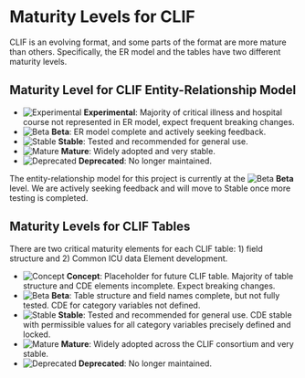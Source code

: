 # Maturity Levels for CLIF

CLIF is an evolving format, and some parts of the format are more mature than others. Specifically, the ER model and the tables have two different maturity levels.

## Maturity Level for CLIF Entity-Relationship Model

- ![Experimental](https://img.shields.io/badge/Maturity-Experimental-red) **Experimental**: Majority of critical illness and hospital course not represented in ER model, expect frequent breaking changes.
- ![Beta](https://img.shields.io/badge/Maturity-Beta-yellow) **Beta**: ER model complete and actively seeking feedback.
- ![Stable](https://img.shields.io/badge/Maturity-Stable-brightgreen) **Stable**: Tested and recommended for general use.
- ![Mature](https://img.shields.io/badge/Maturity-Mature-blue) **Mature**: Widely adopted and very stable.
- ![Deprecated](https://img.shields.io/badge/Maturity-Deprecated-lightgrey) **Deprecated**: No longer maintained.

The entity-relationship model for this project is currently at the ![Beta](https://img.shields.io/badge/Maturity-Beta-yellow) **Beta** level. We are actively seeking feedback and will move to Stable once more testing is completed.

## Maturity Levels for CLIF Tables

There are two critical maturity elements for each CLIF table: 1) field structure and 2) Common ICU data Element development.

- ![Concept](https://img.shields.io/badge/Maturity-Concept-orange) **Concept**: Placeholder for future CLIF table. Majority of table structure and CDE elements incomplete. Expect breaking changes.
- ![Beta](https://img.shields.io/badge/Maturity-Beta-yellow) **Beta**: Table structure and field names complete, but not fully tested. CDE for category variables not defined.
- ![Stable](https://img.shields.io/badge/Maturity-Stable-brightgreen) **Stable**: Tested and recommended for general use. CDE stable with permissible values for all category variables precisely defined and locked.
- ![Mature](https://img.shields.io/badge/Maturity-Mature-blue) **Mature**: Widely adopted across the CLIF consortium and very stable.
- ![Deprecated](https://img.shields.io/badge/Maturity-Deprecated-lightgrey) **Deprecated**: No longer maintained.
